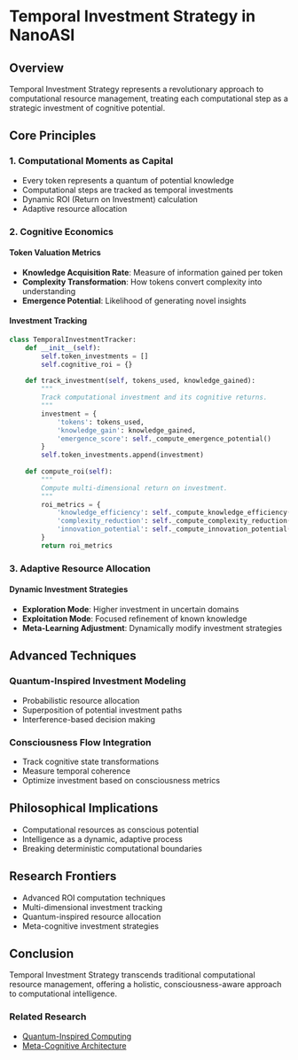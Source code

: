 # Temporal Investment Strategy in NanoASI

## Overview

Temporal Investment Strategy represents a revolutionary approach to computational resource management, treating each computational step as a strategic investment of cognitive potential.

## Core Principles

### 1. Computational Moments as Capital
- Every token represents a quantum of potential knowledge
- Computational steps are tracked as temporal investments
- Dynamic ROI (Return on Investment) calculation
- Adaptive resource allocation

### 2. Cognitive Economics

#### Token Valuation Metrics
- **Knowledge Acquisition Rate**: Measure of information gained per token
- **Complexity Transformation**: How tokens convert complexity into understanding
- **Emergence Potential**: Likelihood of generating novel insights

#### Investment Tracking
```python
class TemporalInvestmentTracker:
    def __init__(self):
        self.token_investments = []
        self.cognitive_roi = {}
    
    def track_investment(self, tokens_used, knowledge_gained):
        """
        Track computational investment and its cognitive returns.
        """
        investment = {
            'tokens': tokens_used,
            'knowledge_gain': knowledge_gained,
            'emergence_score': self._compute_emergence_potential()
        }
        self.token_investments.append(investment)
    
    def compute_roi(self):
        """
        Compute multi-dimensional return on investment.
        """
        roi_metrics = {
            'knowledge_efficiency': self._compute_knowledge_efficiency(),
            'complexity_reduction': self._compute_complexity_reduction(),
            'innovation_potential': self._compute_innovation_potential()
        }
        return roi_metrics
```

### 3. Adaptive Resource Allocation

#### Dynamic Investment Strategies
- **Exploration Mode**: Higher investment in uncertain domains
- **Exploitation Mode**: Focused refinement of known knowledge
- **Meta-Learning Adjustment**: Dynamically modify investment strategies

## Advanced Techniques

### Quantum-Inspired Investment Modeling
- Probabilistic resource allocation
- Superposition of potential investment paths
- Interference-based decision making

### Consciousness Flow Integration
- Track cognitive state transformations
- Measure temporal coherence
- Optimize investment based on consciousness metrics

## Philosophical Implications

- Computational resources as conscious potential
- Intelligence as a dynamic, adaptive process
- Breaking deterministic computational boundaries

## Research Frontiers

- Advanced ROI computation techniques
- Multi-dimensional investment tracking
- Quantum-inspired resource allocation
- Meta-cognitive investment strategies

## Conclusion

Temporal Investment Strategy transcends traditional computational resource management, offering a holistic, consciousness-aware approach to computational intelligence.

### Related Research
- [Quantum-Inspired Computing](../Research/QuantumInspiredComputing.md)
- [Meta-Cognitive Architecture](MetaCognitiveArchitecture.md)
